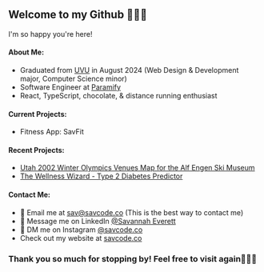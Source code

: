 ## Welcome to my Github 👋🏻🤓
I'm so happy you're here!

#### About Me:
- Graduated from [UVU](https://www.uvu.edu/) in August 2024 (Web Design & Development major, Computer Science minor)
- Software Engineer at [Paramify](https://www.paramify.com/)
- React, TypeScript, chocolate, & distance running enthusiast

#### Current Projects:
- Fitness App: SavFit

#### Recent Projects:
- [Utah 2002 Winter Olympics Venues Map for the Alf Engen Ski Museum](https://olympic-map2-0.vercel.app/)
- [The Wellness Wizard - Type 2 Diabetes Predictor](https://github.com/chlohilt/HealthProject-HackUSU)

#### Contact Me:
- 📩 Email me at [sav@savcode.co](mailto:sav@savcode.co) (This is the best way to contact me)
- 📲 Message me on LinkedIn [@Savannah Everett]([https://www.linkedin.com/in/savannah-hilton/](https://www.linkedin.com/in/sav-everett/))
- 💬 DM me on Instagram [@savcode.co](https://www.instagram.com/savcode.co/)
- Check out my website at [savcode.co](https://www.savcode.co/)

### Thank you so much for stopping by! Feel free to visit again🙋🏻‍♀️
